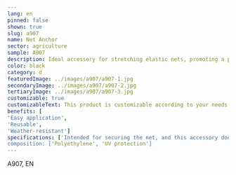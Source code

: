 ```yaml
---
lang: en
pinned: false
shown: true
slug: a907
name: Net Anchor
sector: agriculture
sample: A907
description: Ideal accessory for stretching elastic nets, promoting a perfect fixation of the net.
color: black
category: d
featuredImage: ../images/a907/a907-1.jpg
secondaryImage: ../images/a907/a907-2.jpg
tertiaryImage: ../images/a907/a907-3.jpg
customizable: true
customizableText: This product is customizable according to your needs. Contact us for more information.
benefits: [
'Easy application',
'Reusable',
'Weather-resistant']
specifications: ['Intended for securing the net, and this accessory does not damage the net's structure.']
composition: ['Polyethylene', 'UV protection']
---
```


A907, EN
